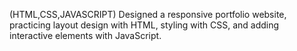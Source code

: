 (HTML,CSS,JAVASCRIPT)
Designed a responsive portfolio website, practicing layout design with HTML, styling with CSS, and adding interactive elements with JavaScript.

